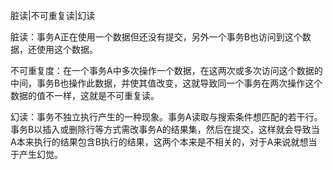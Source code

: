 脏读|不可重复读|幻读

脏读：事务A正在使用一个数据但还没有提交，另外一个事务B也访问到这个数据，还使用这个数据。

不可重复度：在一个事务A中多次操作一个数据，在这两次或多次访问这个数据的中间，事务B也操作此数据，并使其值改变，这就导致同一个事务在两次操作这个数据的值不一样，这就是不可重复读。

幻读：事务不独立执行产生的一种现象。事务A读取与搜索条件想匹配的若干行。事务B以插入或删除行等方式需改事务A的结果集，然后在提交，这样就会导致当A本来执行的结果包含B执行的结果，这两个本来是不相关的，对于A来说就想当于产生幻觉。